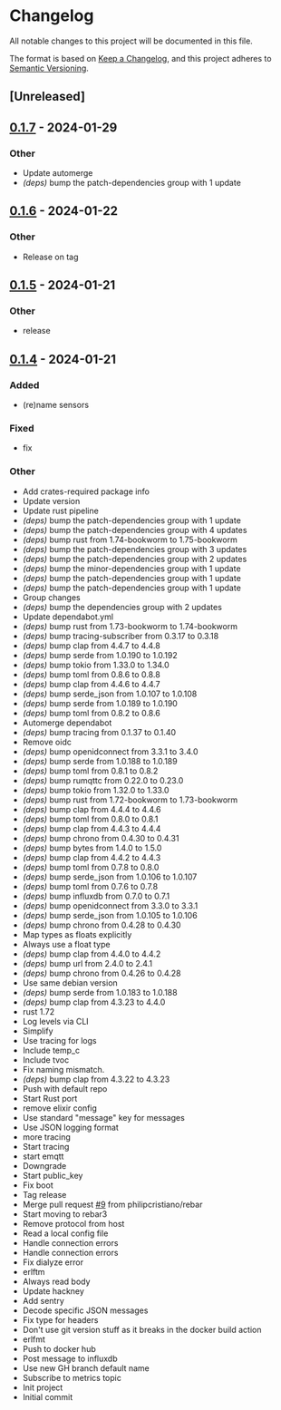 # Changelog
All notable changes to this project will be documented in this file.

The format is based on [Keep a Changelog](https://keepachangelog.com/en/1.0.0/),
and this project adheres to [Semantic Versioning](https://semver.org/spec/v2.0.0.html).

## [Unreleased]

## [0.1.7](https://github.com/philipcristiano/hvac-iot-mqtt-influx/compare/v0.1.6...v0.1.7) - 2024-01-29

### Other
- Update automerge
- *(deps)* bump the patch-dependencies group with 1 update

## [0.1.6](https://github.com/philipcristiano/hvac-iot-mqtt-influx/compare/v0.1.5...v0.1.6) - 2024-01-22

### Other
- Release on tag

## [0.1.5](https://github.com/philipcristiano/hvac-iot-mqtt-influx/compare/v0.1.4...v0.1.5) - 2024-01-21

### Other
- release

## [0.1.4](https://github.com/philipcristiano/hvac-iot-mqtt-influx/releases/tag/v0.1.4) - 2024-01-21

### Added
- (re)name sensors

### Fixed
- fix

### Other
- Add crates-required package info
- Update version
- Update rust pipeline
- *(deps)* bump the patch-dependencies group with 1 update
- *(deps)* bump the patch-dependencies group with 4 updates
- *(deps)* bump rust from 1.74-bookworm to 1.75-bookworm
- *(deps)* bump the patch-dependencies group with 3 updates
- *(deps)* bump the patch-dependencies group with 2 updates
- *(deps)* bump the minor-dependencies group with 1 update
- *(deps)* bump the patch-dependencies group with 1 update
- *(deps)* bump the patch-dependencies group with 1 update
- Group changes
- *(deps)* bump the dependencies group with 2 updates
- Update dependabot.yml
- *(deps)* bump rust from 1.73-bookworm to 1.74-bookworm
- *(deps)* bump tracing-subscriber from 0.3.17 to 0.3.18
- *(deps)* bump clap from 4.4.7 to 4.4.8
- *(deps)* bump serde from 1.0.190 to 1.0.192
- *(deps)* bump tokio from 1.33.0 to 1.34.0
- *(deps)* bump toml from 0.8.6 to 0.8.8
- *(deps)* bump clap from 4.4.6 to 4.4.7
- *(deps)* bump serde_json from 1.0.107 to 1.0.108
- *(deps)* bump serde from 1.0.189 to 1.0.190
- *(deps)* bump toml from 0.8.2 to 0.8.6
- Automerge dependabot
- *(deps)* bump tracing from 0.1.37 to 0.1.40
- Remove oidc
- *(deps)* bump openidconnect from 3.3.1 to 3.4.0
- *(deps)* bump serde from 1.0.188 to 1.0.189
- *(deps)* bump toml from 0.8.1 to 0.8.2
- *(deps)* bump rumqttc from 0.22.0 to 0.23.0
- *(deps)* bump tokio from 1.32.0 to 1.33.0
- *(deps)* bump rust from 1.72-bookworm to 1.73-bookworm
- *(deps)* bump clap from 4.4.4 to 4.4.6
- *(deps)* bump toml from 0.8.0 to 0.8.1
- *(deps)* bump clap from 4.4.3 to 4.4.4
- *(deps)* bump chrono from 0.4.30 to 0.4.31
- *(deps)* bump bytes from 1.4.0 to 1.5.0
- *(deps)* bump clap from 4.4.2 to 4.4.3
- *(deps)* bump toml from 0.7.8 to 0.8.0
- *(deps)* bump serde_json from 1.0.106 to 1.0.107
- *(deps)* bump toml from 0.7.6 to 0.7.8
- *(deps)* bump influxdb from 0.7.0 to 0.7.1
- *(deps)* bump openidconnect from 3.3.0 to 3.3.1
- *(deps)* bump serde_json from 1.0.105 to 1.0.106
- *(deps)* bump chrono from 0.4.28 to 0.4.30
- Map types as floats explicitly
- Always use a float type
- *(deps)* bump clap from 4.4.0 to 4.4.2
- *(deps)* bump url from 2.4.0 to 2.4.1
- *(deps)* bump chrono from 0.4.26 to 0.4.28
- Use same debian version
- *(deps)* bump serde from 1.0.183 to 1.0.188
- *(deps)* bump clap from 4.3.23 to 4.4.0
- rust 1.72
- Log levels via CLI
- Simplify
- Use tracing for logs
- Include temp_c
- Include tvoc
- Fix naming mismatch.
- *(deps)* bump clap from 4.3.22 to 4.3.23
- Push with default repo
- Start Rust port
- remove elixir config
- Use standard "message" key for messages
- Use JSON logging format
- more tracing
- Start tracing
- start emqtt
- Downgrade
- Start public_key
- Fix boot
- Tag release
- Merge pull request [#9](https://github.com/philipcristiano/hvac-iot-mqtt-influx/pull/9) from philipcristiano/rebar
- Start moving to rebar3
- Remove protocol from host
- Read a local config file
- Handle connection errors
- Handle connection errors
- Fix dialyze error
- erlftm
- Always read body
- Update hackney
- Add sentry
- Decode specific JSON messages
- Fix type for headers
- Don't use git version stuff as it breaks in the docker build action
- erlfmt
- Push to docker hub
- Post message to influxdb
- Use new GH branch default name
- Subscribe to metrics topic
- Init project
- Initial commit
